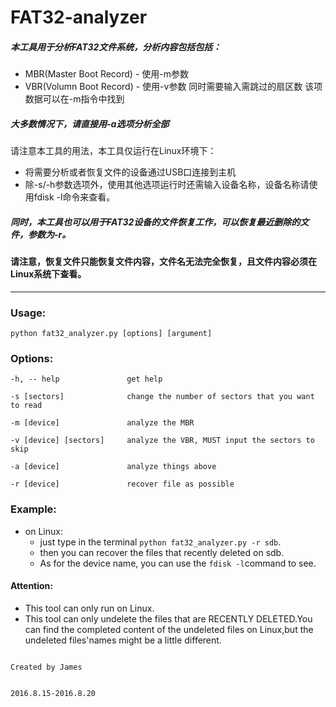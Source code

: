 # FAT32-analyzer

##### 本工具用于分析FAT32文件系统，分析内容包括包括：
* MBR(Master Boot Record) - 使用-m参数
* VBR(Volumn Boot Record) - 使用-v参数 同时需要输入需跳过的扇区数 该项数据可以在-m指令中找到

##### 大多数情况下，请直接用-a选项分析全部


请注意本工具的用法，本工具仅运行在Linux环境下：
* 将需要分析或者恢复文件的设备通过USB口连接到主机
* 除-s/-h参数选项外，使用其他选项运行时还需输入设备名称，设备名称请使用fdisk -l命令来查看。


##### 同时，本工具也可以用于FAT32设备的文件恢复工作，可以恢复最近删除的文件，参数为-r。

#### 请注意，恢复文件只能恢复文件内容，文件名无法完全恢复，且文件内容必须在Linux系统下查看。

---

	
### Usage: 
	python fat32_analyzer.py [options] [argument]
	

### Options: 
```
-h, -- help               get help                 

-s [sectors]              change the number of sectors that you want to read 

-m [device]               analyze the MBR                         

-v [device] [sectors]     analyze the VBR, MUST input the sectors to skip

-a [device]               analyze things above                    

-r [device]               recover file as possible       
```


### Example:
* on Linux:
	* just type in the terminal ```python fat32_analyzer.py -r sdb```.
	* then you can recover the files that recently deleted on sdb.
	* As for the device name, you can use the ``` fdisk -l ```command to see.

#### Attention:
* This tool can only run on Linux.
* This tool can only undelete the files that are RECENTLY DELETED.You can find the completed content of the undeleted files on Linux,but the undeleted files'names might be a little different.


```
                                                                            Created by James 
                                                                            
                                                                            2016.8.15-2016.8.20
```
